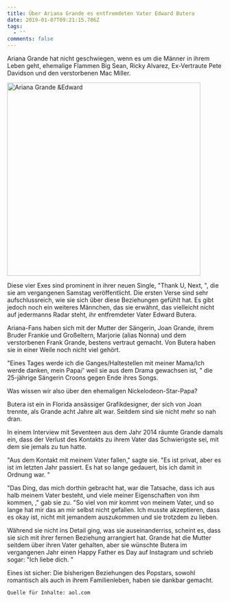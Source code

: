```yaml
---
title: Über Ariana Grande es entfremdeten Vater Edward Butera
date: 2019-01-07T09:21:15.786Z
tags:
  - ''
comments: false
---
```

Ariana Grande hat nicht geschwiegen, wenn es um die Männer in ihrem Leben geht, ehemalige Flammen Big Sean, Ricky Alvarez, Ex-Vertraute Pete Davidson und den verstorbenen Mac Miller.

<img src="https://informationcradle.com/usa/wp-content/uploads/2018/12/Edward-Butera-Photo-1.jpg" alt="Ariana Grande &Edward" height="450" width="">

Diese vier Exes sind prominent in ihrer neuen Single,  "Thank U, Next, ", die sie am vergangenen Samstag veröffentlicht. Die ersten Verse sind sehr aufschlussreich, wie sie sich über diese Beziehungen gefühlt hat. Es gibt jedoch noch ein weiteres Männchen, das sie erwähnt, das vielleicht nicht auf jedermanns Radar steht, ihr entfremdeter Vater Edward Butera.



Ariana-Fans haben sich mit der Mutter der Sängerin, Joan Grande, ihrem Bruder Frankie und Großeltern, Marjorie (alias Nonna) und dem verstorbenen Frank Grande, bestens vertraut gemacht. Von Butera haben sie in einer Weile noch nicht viel gehört. 



"Eines Tages werde ich die Ganges/Haltestellen mit meiner Mama/Ich werde danken, mein Papa/' weil sie aus dem Drama gewachsen ist, " die 25-jährige Sängerin Croons gegen Ende ihres Songs.



Was wissen wir also über den ehemaligen Nickelodeon-Star-Papa?



Butera ist ein in Florida ansässiger Grafikdesigner, der sich von Joan trennte, als Grande acht Jahre alt war. Seitdem sind sie nicht mehr so nah dran.



In einem Interview mit Seventeen aus dem Jahr 2014 räumte Grande damals ein, dass der Verlust des Kontakts zu ihrem Vater das Schwierigste sei, mit dem sie jemals zu tun hatte.



"Aus dem Kontakt mit meinem Vater fallen," sagte sie.  "Es ist privat, aber es ist im letzten Jahr passiert. Es hat so lange gedauert, bis ich damit in Ordnung war.  "



 "Das Ding, das mich dorthin gebracht hat, war die Tatsache, dass ich aus halb meinem Vater besteht, und viele meiner Eigenschaften von ihm kommen, ," gab sie zu.  "So viel von mir kommt von meinem Vater, und so lange hat mir das an mir selbst nicht gefallen. Ich musste akzeptieren, dass es okay ist, nicht mit jemandem auszukommen und sie trotzdem zu lieben.



Während sie nicht ins Detail ging, was sie auseinanderriss, scheint es, dass sie sich mit ihrer fernen Beziehung arrangiert hat. Grande hat die Mutter seitdem über ihren Vater gehalten, aber sie wünschte Butera im vergangenen Jahr einen Happy Father es Day auf Instagram und schrieb sogar: "Ich liebe dich. "



Eines ist sicher: Die bisherigen Beziehungen des Popstars, sowohl romantisch als auch in ihrem Familienleben, haben sie dankbar gemacht.



```
Quelle für Inhalte: aol.com
```

